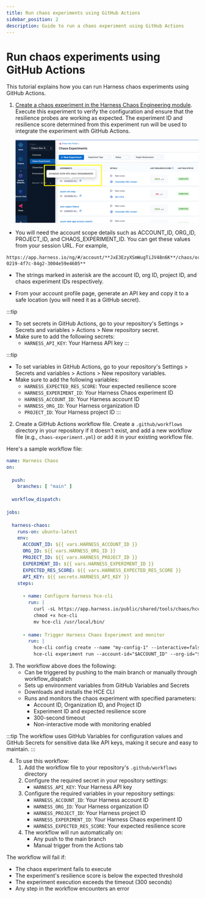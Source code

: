 ```yaml
---
title: Run chaos experiments using GitHub Actions
sidebar_position: 2
description: Guide to run a chaos experiment using GitHub Actions
---
```


# Run chaos experiments using GitHub Actions

This tutorial explains how you can run Harness chaos experiments using GitHub Actions.

1. [Create a chaos experiment in the Harness Chaos Engineering module](/docs/chaos-engineering/use-harness-ce/experiments/create-experiments). Execute this experiment to verify the configuration and ensure that the resilience probes are working as expected. The experiment ID and resilience score determined from this experiment run will be used to integrate the experiment with GitHub Actions.

   ![chaos experiment with ID and resilience score](./static/chaos-experiments-with-id.png)

- You will need the account scope details such as ACCOUNT_ID, ORG_ID, PROJECT_ID, and CHAOS_EXPERIMENT_ID. You can get these values from your session URL.
For example,

```
https://app.harness.io/ng/#/account/**JxE3EzyXSmWugTiJV48n6K**/chaos/orgs/**default**/projects/**default_project**/experiments/**d7c9d243-0219-4f7c-84g2-3004e59e4605**
```

- The strings marked in asterisk are the account ID, org ID, project ID, and chaos experiment IDs respectively.

- From your account profile page, generate an API key and copy it to a safe location (you will need it as a GitHub secret).

:::tip
- To set secrets in GitHub Actions, go to your repository's Settings > Secrets and variables > Actions > New repository secret.
- Make sure to add the following secrets:
  - `HARNESS_API_KEY`: Your Harness API key
:::

:::tip
- To set variables in GitHub Actions, go to your repository's Settings > Secrets and variables > Actions > New repository variables.
- Make sure to add the following variables:
  - `HARNESS_EXPECTED_RES_SCORE`: Your expected resilience score
  - `HARNESS_EXPERIMENT_ID`: Your Harness Chaos experiment ID
  - `HARNESS_ACCOUNT_ID`: Your Harness account ID
  - `HARNESS_ORG_ID`: Your Harness organization ID
  - `PROJECT_ID`: Your Harness project ID
:::


2. Create a GitHub Actions workflow file. Create a `.github/workflows` directory in your repository if it doesn't exist, and add a new workflow file (e.g., `chaos-experiment.yml`) or add it in your existing workflow file.

Here's a sample workflow file:

```yaml
name: Harness Chaos
on:

  push:
    branches: [ "main" ]

  workflow_dispatch:

jobs:

  harness-chaos:
    runs-on: ubuntu-latest
    env:
      ACCOUNT_ID: ${{ vars.HARNESS_ACCOUNT_ID }}
      ORG_ID: ${{ vars.HARNESS_ORG_ID }}
      PROJECT_ID: ${{ vars.HARNESS_PROJECT_ID }}
      EXPERIMENT_ID: ${{ vars.HARNESS_EXPERIMENT_ID }}
      EXPECTED_RES_SCORE: ${{ vars.HARNESS_EXPECTED_RES_SCORE }}
      API_KEY: ${{ secrets.HARNESS_API_KEY }}
    steps:

      - name: Configure harness hce-cli
        run: |
          curl -sL https://app.harness.io/public/shared/tools/chaos/hce-cli/0.0.8/hce-cli-0.0.8-linux-amd64 -o hce-cli
          chmod +x hce-cli
          mv hce-cli /usr/local/bin/
    
      - name: Trigger Harness Chaos Experiment and monitor
        run: |
          hce-cli config create --name "my-config-1" --interactive=false
          hce-cli experiment run --account-id="$ACCOUNT_ID" --org-id="$ORG_ID" --project-id="$PROJECT_ID" --experiment-id="$EXPERIMENT_ID" --api-key="$API_KEY" --expected-res-score="$EXPECTED_RES_SCORE" --timeout 300  --interactive=false --monitor=true
```

3. The workflow above does the following:
   - Can be triggered by pushing to the main branch or manually through workflow_dispatch
   - Sets up environment variables from GitHub Variables and Secrets
   - Downloads and installs the HCE CLI
   - Runs and monitors the chaos experiment with specified parameters:
     - Account ID, Organization ID, and Project ID
     - Experiment ID and expected resilience score
     - 300-second timeout
     - Non-interactive mode with monitoring enabled

:::tip
The workflow uses GitHub Variables for configuration values and GitHub Secrets for sensitive data like API keys, making it secure and easy to maintain.
:::

4. To use this workflow:
   1. Add the workflow file to your repository's `.github/workflows` directory
   2. Configure the required secret in your repository settings:
      - `HARNESS_API_KEY`: Your Harness API key
   3. Configure the required variables in your repository settings:
      - `HARNESS_ACCOUNT_ID`: Your Harness account ID
      - `HARNESS_ORG_ID`: Your Harness organization ID
      - `HARNESS_PROJECT_ID`: Your Harness project ID
      - `HARNESS_EXPERIMENT_ID`: Your Harness Chaos experiment ID
      - `HARNESS_EXPECTED_RES_SCORE`: Your expected resilience score
   4. The workflow will run automatically on:
      - Any push to the main branch
      - Manual trigger from the Actions tab

The workflow will fail if:
- The chaos experiment fails to execute
- The experiment's resilience score is below the expected threshold
- The experiment execution exceeds the timeout (300 seconds)
- Any step in the workflow encounters an error
